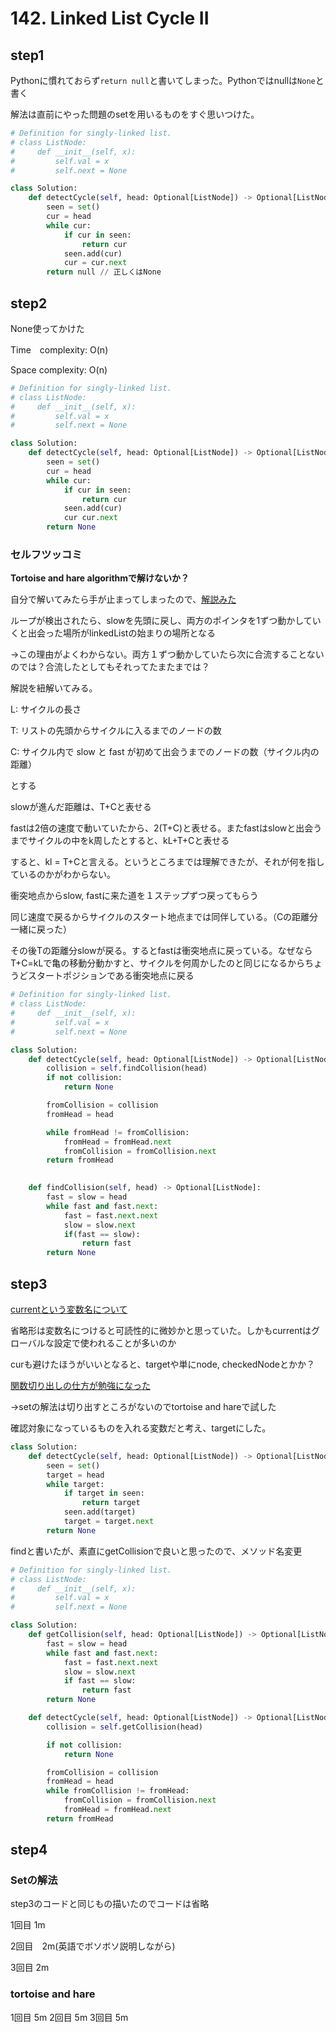 # 142. Linked List Cycle II

## step1

Pythonに慣れておらず` return null `と書いてしまった。Pythonではnullは` None `と書く

解法は直前にやった問題のsetを用いるものをすぐ思いつけた。

```python
# Definition for singly-linked list.
# class ListNode:
#     def __init__(self, x):
#         self.val = x
#         self.next = None

class Solution:
    def detectCycle(self, head: Optional[ListNode]) -> Optional[ListNode]:
        seen = set()
        cur = head
        while cur:
            if cur in seen:
                return cur
            seen.add(cur)
            cur = cur.next
        return null // 正しくはNone
```

## step2

None使ってかけた

Time　complexity: O(n)

Space complexity: O(n)

```python
# Definition for singly-linked list.
# class ListNode:
#     def __init__(self, x):
#         self.val = x
#         self.next = None

class Solution:
    def detectCycle(self, head: Optional[ListNode]) -> Optional[ListNode]:
        seen = set()
        cur = head
        while cur:
            if cur in seen:
                return cur
            seen.add(cur)
            cur cur.next
        return None
```

### セルフツッコミ

**Tortoise and hare algorithmで解けないか？**

自分で解いてみたら手が止まってしまったので、[解説みた](https://leetcode.com/problems/linked-list-cycle-ii/solutions/3274329/clean-codes-full-explanation-floyd-s-cycle-finding-algorithm-c-java-python3/)

ループが検出されたら、slowを先頭に戻し、両方のポインタを1ずつ動かしていくと出会った場所がlinkedListの始まりの場所となる

→この理由がよくわからない。両方１ずつ動かしていたら次に合流することないのでは？合流したとしてもそれってたまたまでは？

解説を紐解いてみる。

L: サイクルの長さ

T: リストの先頭からサイクルに入るまでのノードの数

C: サイクル内で slow と fast が初めて出会うまでのノードの数（サイクル内の距離）

とする

slowが進んだ距離は、T+Cと表せる

fastは2倍の速度で動いていたから、2(T+C)と表せる。またfastはslowと出会うまでサイクルの中をk周したとすると、kL+T+Cと表せる

すると、kl = T+Cと言える。というところまでは理解できたが、それが何を指しているのかがわからない。

衝突地点からslow, fastに来た道を１ステップずつ戻ってもらう

同じ速度で戻るからサイクルのスタート地点までは同伴している。（Cの距離分一緒に戻った）

その後Tの距離分slowが戻る。するとfastは衝突地点に戻っている。なぜならT+C=kLで亀の移動分動かすと、サイクルを何周かしたのと同じになるからちょうどスタートポジションである衝突地点に戻る

```python
# Definition for singly-linked list.
# class ListNode:
#     def __init__(self, x):
#         self.val = x
#         self.next = None

class Solution:
    def detectCycle(self, head: Optional[ListNode]) -> Optional[ListNode]:
        collision = self.findCollision(head)
        if not collision:
            return None

        fromCollision = collision
        fromHead = head

        while fromHead != fromCollision:
            fromHead = fromHead.next
            fromCollision = fromCollision.next
        return fromHead
        

    def findCollision(self, head) -> Optional[ListNode]:
        fast = slow = head
        while fast and fast.next:
            fast = fast.next.next
            slow = slow.next
            if(fast == slow):
                return fast
        return None

```

## step3

[currentという変数名について](https://discord.com/channels/1084280443945353267/1196472827457589338/1235587411879268445)

省略形は変数名につけると可読性的に微妙かと思っていた。しかもcurrentはグローバルな設定で使われることが多いのか

curも避けたほうがいいとなると、targetや単にnode, checkedNodeとかか？

[関数切り出しの仕方が勉強になった](https://github.com/goto-untrapped/Arai60/pull/22#pullrequestreview-2088058080)

→setの解法は切り出すところがないのでtortoise and hareで試した

確認対象になっているものを入れる変数だと考え、targetにした。

```python
class Solution:
    def detectCycle(self, head: Optional[ListNode]) -> Optional[ListNode]:
        seen = set()
        target = head
        while target:
            if target in seen:
                return target
            seen.add(target)
            target = target.next
        return None
```

findと書いたが、素直にgetCollisionで良いと思ったので、メソッド名変更

```python
# Definition for singly-linked list.
# class ListNode:
#     def __init__(self, x):
#         self.val = x
#         self.next = None

class Solution:
    def getCollision(self, head: Optional[ListNode]) -> Optional[ListNode]:
        fast = slow = head
        while fast and fast.next:
            fast = fast.next.next
            slow = slow.next
            if fast == slow:
                return fast
        return None

    def detectCycle(self, head: Optional[ListNode]) -> Optional[ListNode]:
        collision = self.getCollision(head)

        if not collision:
            return None

        fromCollision = collision
        fromHead = head
        while fromCollision != fromHead:
            fromCollision = fromCollision.next
            fromHead = fromHead.next
        return fromHead
```

## step4

### Setの解法

step3のコードと同じもの描いたのでコードは省略

1回目 1m

2回目　2m(英語でボソボソ説明しながら)

3回目 2m

### tortoise and hare

1回目 5m
2回目 5m
3回目 5m